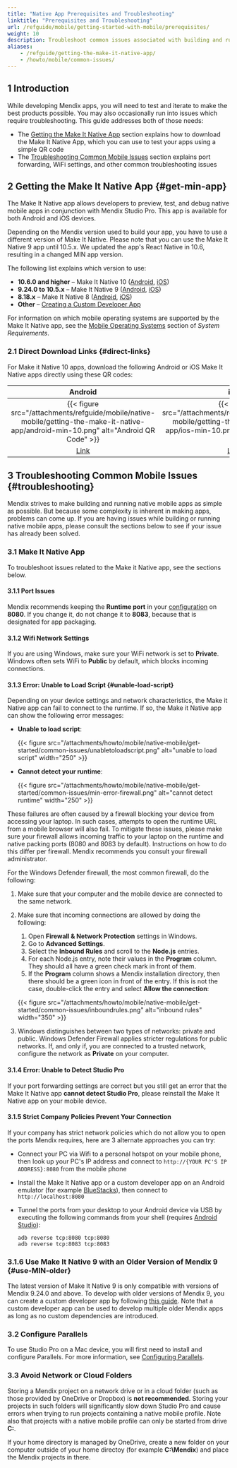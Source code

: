```yaml
---
title: "Native App Prerequisites and Troubleshooting" 
linktitle: "Prerequisites and Troubleshooting"
url: /refguide/mobile/getting-started-with-mobile/prerequisites/
weight: 10
description: Troubleshoot common issues associated with building and running native mobile apps.
aliases:
    - /refguide/getting-the-make-it-native-app/
    - /howto/mobile/common-issues/
---
```


## 1 Introduction

While developing Mendix apps, you will need to test and iterate to make the best products possible. You may also occasionally run into issues which require troubleshooting. This guide addresses both of those needs:

* The [Getting the Make It Native App](#get-min-app) section explains how to download the Make It Native App, which you can use to test your apps using a simple QR code
* The [Troubleshooting Common Mobile Issues](#troubleshooting) section explains port forwarding, WiFi settings, and other common troubleshooting issues

## 2 Getting the Make It Native App {#get-min-app}

The Make It Native app allows developers to preview, test, and debug native mobile apps in conjunction with Mendix Studio Pro. This app is available for both Android and iOS devices.

Depending on the Mendix version used to build your app, you have to use a different version of Make It Native. Please note that you can use the Make It Native 9 app until 10.5.x. We updated the app's React Native in 10.6, resulting in a changed MIN app version.

The following list explains which version to use:

* **10.6.0 and higher** – Make It Native 10 ([Android](https://play.google.com/store/apps/details?id=com.mendix.developerapp.mx10), [iOS](https://apps.apple.com/us/app/make-it-native-10/id6450037464))
* **9.24.0 to 10.5.x** – Make It Native 9 ([Android](https://play.google.com/store/apps/details?id=com.mendix.developerapp.mx9&hl=gsw&gl=US), [iOS](https://apps.apple.com/us/app/make-it-native-9/id1542182000))
* **8.18.x** – Make It Native 8 ([Android](https://play.google.com/store/apps/details?id=com.mendix.developerapp&hl=en_US), [iOS](https://apps.apple.com/nl/app/make-it-native-8/id1334081181))
* **Other** – [Creating a Custom Developer App](/refguide/mobile/distributing-mobile-apps/building-native-apps/how-to-devapps/)

For information on which mobile operating systems are supported by the Make It Native app, see the [Mobile Operating Systems](/refguide/system-requirements/#mobileos) section of *System Requirements*.

### 2.1 Direct Download Links {#direct-links}

For Make it Native 10 apps, download the following Android or iOS Make It Native apps directly using these QR codes:

|                                  Android                                  |                                iOS                                |
| :-----------------------------------------------------------------------: | :---------------------------------------------------------------: |
| {{< figure src="/attachments/refguide/mobile/native-mobile/getting-the-make-it-native-app/android-min-10.png" alt="Android QR Code" >}} | {{< figure src="/attachments/refguide/mobile/native-mobile/getting-the-make-it-native-app/ios-min-10.png" alt="iOS QR Code" >}} |
|   [Link](https://play.google.com/store/apps/details?id=com.mendix.developerapp.mx10)    |        [Link](https://apps.apple.com/us/app/make-it-native-10/id6450037464)         |

## 3 Troubleshooting Common Mobile Issues {#troubleshooting}

Mendix strives to make building and running native mobile apps as simple as possible. But because some complexity is inherent in making apps, problems can come up. If you are having issues while building or running native mobile apps, please consult the sections below to see if your issue has already been solved.

### 3.1 Make It Native App

To troubleshoot issues related to the Make it Native app, see the sections below.

#### 3.1.1 Port Issues

Mendix recommends keeping the **Runtime port** in your [configuration](/refguide/configuration/#server) on **8080**. If you change it, do not change it to **8083**, because that is designated for app packaging.

#### 3.1.2 Wifi Network Settings

If you are using Windows, make sure your WiFi network is set to **Private**. Windows often sets WiFi to **Public** by default, which blocks incoming connections.

#### 3.1.3 Error: Unable to Load Script {#unable-load-script}

Depending on your device settings and network characteristics, the Make it Native app can fail to connect to the runtime. If so, the Make it Native app can show the following error messages:

* **Unable to load script**:

    {{< figure src="/attachments/howto/mobile/native-mobile/get-started/common-issues/unabletoloadscript.png" alt="unable to load script"   width="250"  >}}

* **Cannot detect your runtime**:

    {{< figure src="/attachments/howto/mobile/native-mobile/get-started/common-issues/min-error-firewall.png" alt="cannot detect runtime"   width="250"  >}}

These failures are often caused by a firewall blocking your device from accessing your laptop. In such cases, attempts to open the runtime URL from a mobile browser will also fail. To mitigate these issues, please make sure your firewall allows incoming traffic to your laptop on the runtime and native packing ports (8080 and 8083 by default). Instructions on how to do this differ per firewall. Mendix recommends you consult your firewall administrator.

For the Windows Defender firewall, the most common firewall, do the following:

1. Make sure that your computer and the mobile device are connected to the same network.
1. Make sure that incoming connections are allowed by doing the following:<br />
    1. Open **Firewall & Network Protection** settings in Windows.<br />
    1. Go to **Advanced Settings**.<br />
    1. Select the **Inbound Rules** and scroll to the **Node.js** entries.<br />
    1. For each Node.js entry, note their values in the **Program** column. They should all have a green check mark in front of them.<br /> 
    1. If the **Program** column shows a Mendix installation directory, then there should be a green icon in front of the entry. If this is not the case, double-click the entry and select **Allow the connection**:

    {{< figure src="/attachments/howto/mobile/native-mobile/get-started/common-issues/inboundrules.png" alt="inbound rules"   width="350"  >}}

1. Windows distinguishes between two types of networks: private and public. Windows Defender Firewall applies stricter regulations for public networks. If, and only if, you are connected to a trusted network, configure the network as **Private** on your computer.

#### 3.1.4 Error: Unable to Detect Studio Pro

If your port forwarding settings are correct but you still get an error that the Make It Native app **cannot detect Studio Pro**, please reinstall the Make It Native app on your mobile device.

#### 3.1.5 Strict Company Policies Prevent Your Connection

If your company has strict network policies which do not allow you to open the ports Mendix requires, here are 3 alternate approaches you can try:

* Connect your PC via Wifi to a personal hotspot on your mobile phone, then look up your PC's IP address and connect to `http://{YOUR PC'S IP ADDRESS}:8080` from the mobile phone
* Install the Make It Native app or a custom developer app on an Android emulator (for example [BlueStacks](https://www.bluestacks.com)), then connect to `http://localhost:8080`
* Tunnel the ports from your desktop to your Android device via USB by executing the following commands from your shell (requires [Android Studio](https://developer.android.com/studio)):

    ```
    adb reverse tcp:8080 tcp:8080
    adb reverse tcp:8083 tcp:8083
    ```

### 3.1.6 Use Make It Native 9 with an Older Version of Mendix 9 {#use-MIN-older}

The latest version of Make It Native 9 is only compatible with versions of Mendix 9.24.0 and above. To develop with older versions of Mendix 9, you can create a custom developer app by following [this guide](/refguide/mobile/distributing-mobile-apps/building-native-apps/how-to-devapps/). Note that a custom developer app can be used to develop multiple older Mendix apps as long as no custom dependencies are introduced.

### 3.2 Configure Parallels

To use Studio Pro on a Mac device, you will first need to install and configure Parallels. For more information, see [Configuring Parallels](/refguide/using-mendix-studio-pro-on-a-mac/).

### 3.3 Avoid Network or Cloud Folders

Storing a Mendix project on a network drive or in a cloud folder (such as those provided by OneDrive or Dropbox) is **not recommended**. Storing your projects in such folders will significantly slow down Studio Pro and cause errors when trying to run projects containing a native mobile profile. Note also that projects with a native mobile profile can only be started from drive **C:**.

If your home directory is managed by OneDrive, create a new folder on your computer outside of your home directoy (for example **C:\Mendix**) and place the Mendix projects in there.
